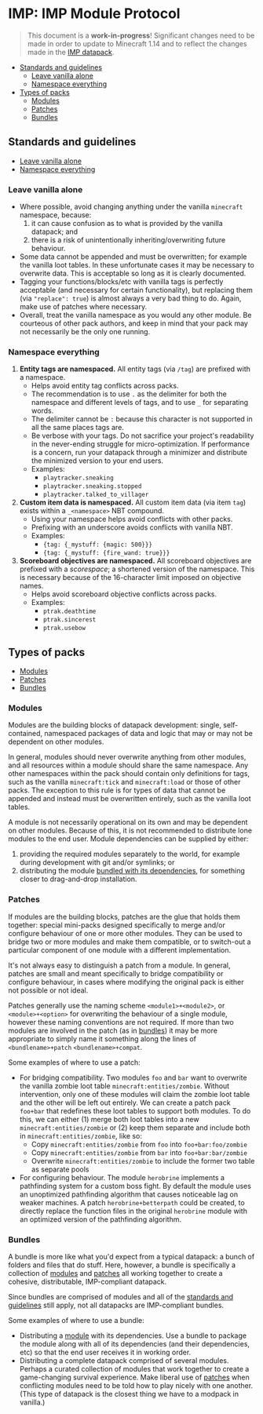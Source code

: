 # IMP: IMP Module Protocol

> This document is a **work-in-progress**! Significant changes need to be made in order to update to Minecraft 1.14 and to reflect the changes made in the [IMP datapack](https://github.com/Arcensoth/imp-datapack).

- [Standards and guidelines](#standards-and-guidelines)
  - [Leave vanilla alone](#leave-vanilla-alone)
  - [Namespace everything](#namespace-everything)
- [Types of packs](#types-of-packs)
  - [Modules](#modules)
  - [Patches](#patches)
  - [Bundles](#bundles)

## Standards and guidelines

- [Leave vanilla alone](#leave-vanilla-alone)
- [Namespace everything](#namespace-everything)

### Leave vanilla alone

- Where possible, avoid changing anything under the vanilla `minecraft` namespace, because:
  1. it can cause confusion as to what is provided by the vanilla datapack; and
  2. there is a risk of unintentionally inheriting/overwriting future behaviour.
- Some data cannot be appended and must be overwritten; for example the vanilla loot tables. In these unfortunate cases it may be necessary to overwrite data. This is acceptable so long as it is clearly documented.
- Tagging your functions/blocks/etc with vanilla tags is perfectly acceptable (and necessary for certain functionality), but replacing them (via `"replace": true`) is almost always a very bad thing to do. Again, make use of patches where necessary.
- Overall, treat the vanilla namespace as you would any other module. Be courteous of other pack authors, and keep in mind that your pack may not necessarily be the only one running.

### Namespace everything

1. **Entity tags are namespaced.** All entity tags (via `/tag`) are prefixed with a namespace.
   - Helps avoid entity tag conflicts across packs.
   - The recommendation is to use `.` as the delimiter for both the namespace and different levels of tags, and to use `_` for separating words.
   - The delimiter cannot be `:` because this character is not supported in all the same places tags are.
   - Be verbose with your tags. Do not sacrifice your project's readability in the never-ending struggle for micro-optimization. If performance is a concern, run your datapack through a minimizer and distribute the minimized version to your end users.
   - Examples:
     - `playtracker.sneaking`
     - `playtracker.sneaking.stopped`
     - `playtracker.talked_to_villager`
2. **Custom item data is namespaced.** All custom item data (via item `tag`) exists within a `_<namespace>` NBT compound.
   - Using your namespace helps avoid conflicts with other packs.
   - Prefixing with an underscore avoids conflicts with vanilla NBT.
   - Examples:
     - `{tag: {_mystuff: {magic: 500}}}`
     - `{tag: {_mystuff: {fire_wand: true}}}`
3. **Scoreboard objectives are namespaced.** All scoreboard objectives are prefixed with a _scorespace_; a shortened version of the namespace. This is necessary because of the 16-character limit imposed on objective names.
   - Helps avoid scoreboard objective conflicts across packs.
   - Examples:
     - `ptrak.deathtime`
     - `ptrak.sincerest`
     - `ptrak.usebow`

## Types of packs

- [Modules](#modules)
- [Patches](#patches)
- [Bundles](#bundles)

### Modules

Modules are the building blocks of datapack development: single, self-contained, namespaced packages of data and logic that may or may not be dependent on other modules.

In general, modules should never overwrite anything from other modules, and all resources within a module should share the same namespace. Any other namespaces within the pack should contain only definitions for tags, such as the vanilla `minecraft:tick` and `minecraft:load` or those of other packs. The exception to this rule is for types of data that cannot be appended and instead must be overwritten entirely, such as the vanilla loot tables.

A module is not necessarily operational on its own and may be dependent on other modules. Because of this, it is not recommended to distribute lone modules to the end user. Module dependencies can be supplied by either:

1. providing the required modules separately to the world, for example during development with git and/or symlinks; or
2. distributing the module [bundled with its dependencies](#bundles), for something closer to drag-and-drop installation.

### Patches

If modules are the building blocks, patches are the glue that holds them together: special mini-packs designed specifically to merge and/or configure behaviour of one or more other modules. They can be used to bridge two or more modules and make them compatible, or to switch-out a particular component of one module with a different implementation.

It's not always easy to distinguish a patch from a module. In general, patches are small and meant specifically to bridge compatibility or configure behaviour, in cases where modifying the original pack is either not possible or not ideal.

Patches generally use the naming scheme `<module1>+<module2>`, or `<module>+<option>` for overwriting the behaviour of a single module, however these naming conventions are not required. If more than two modules are involved in the patch (as in [bundles](#bundles)) it may be more appropriate to simply name it something along the lines of `<bundlename>+patch` `<bundlename>+compat`.

Some examples of where to use a patch:

- For bridging compatibility. Two modules `foo` and `bar` want to overwrite the vanilla zombie loot table `minecraft:entities/zombie`. Without intervention, only one of these modules will claim the zombie loot table and the other will be left out entirely. We can create a patch pack `foo+bar` that redefines these loot tables to support both modules. To do this, we can either (1) merge both loot tables into a new `minecraft:entities/zombie` or (2) keep them separate and include both in `minecraft:entities/zombie`, like so:
  - Copy `minecraft:entities/zombie` from `foo` into `foo+bar:foo/zombie`
  - Copy `minecraft:entities/zombie` from `bar` into `foo+bar:bar/zombie`
  - Overwrite `minecraft:entities/zombie` to include the former two table as separate pools
- For configuring behaviour. The module `herobrine` implements a pathfinding system for a custom boss fight. By default the module uses an unoptimized pathfinding algorithm that causes noticeable lag on weaker machines. A patch `herobrine+betterpath` could be created, to directly replace the function files in the original `herobrine` module with an optimized version of the pathfinding algorithm.

### Bundles

A bundle is more like what you'd expect from a typical datapack: a bunch of folders and files that do stuff. Here, however, a bundle is specifically a collection of [modules](#modules) and [patches](#patches) all working together to create a cohesive, distributable, IMP-compliant datapack.

Since bundles are comprised of modules and all of the [standards and guidelines](#standards-and-guidelines) still apply, not all datapacks are IMP-compliant bundles.

Some examples of where to use a bundle:

- Distributing a [module](#modules) with its dependencies. Use a bundle to package the module along with all of its dependencies (and their dependencies, etc) so that the end user receives it in working order.
- Distributing a complete datapack comprised of several modules. Perhaps a curated collection of modules that work together to create a game-changing survival experience. Make liberal use of [patches](patches) when conflicting modules need to be told how to play nicely with one another. (This type of datapack is the closest thing we have to a modpack in vanilla.)

